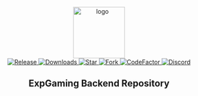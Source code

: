 <p align="center">
  <a href="https://explosivegaming.nl/">
    <img alt="logo" src="https://avatars2.githubusercontent.com/u/39745392?s=200&v=4" width="120">
  </a>
  <br>
  <a href="https://github.com/explosivegaming/backend/tags">
    <img src="https://img.shields.io/github/tag/explosivegaming/backend.svg?label=Release" alt="Release">
  </a>
  <a href="https://github.com/explosivegaming/backend/archive/master.zip">
    <img src="https://img.shields.io/github/downloads/explosivegaming/backend/total.svg?label=Downloads" alt="Downloads">
  </a>
  <a href="https://github.com/explosivegaming/backend/stargazers">
    <img src="https://img.shields.io/github/stars/explosivegaming/backend.svg?label=Stars" alt="Star">
  </a>
  <a href="http://github.com/explosivegaming/backend/fork">
    <img src="https://img.shields.io/github/forks/explosivegaming/backend.svg?label=Forks" alt="Fork">
  </a>
  <a href="https://www.codefactor.io/repository/github/explosivegaming/backend">
    <img src="https://www.codefactor.io/repository/github/explosivegaming/backend/badge" alt="CodeFactor">
  </a>
  <a href="https://discord.me/explosivegaming">
    <img src="https://discordapp.com/api/guilds/260843215836545025/widget.png?style=shield" alt="Discord">
  </a>
</p>
<h2 align="center">ExpGaming Backend Repository</h2>